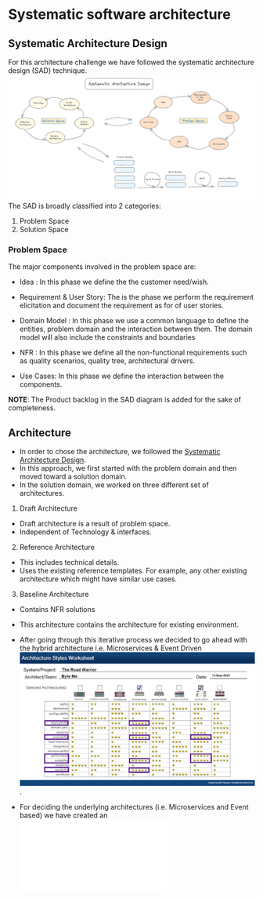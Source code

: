 # Systematic software architecture

## Systematic Architecture Design

For this architecture challenge we have followed the systematic architecture design (SAD) technique. ![SAD](.media/SAD.png)
The SAD is broadly classified into 2 categories:

1) Problem Space
2) Solution Space

### Problem Space

The major components involved in the problem space are:

- Idea : In this phase we define the the customer need/wish.

- Requirement & User Story: The is the phase we perform the requirement elicitation and document the requirement as for of user stories.

- Domain Model : In this phase we use a common language to define the entities, problem domain and the interaction between them. The domain model will also include the constraints and boundaries

- NFR : In this phase we define all the non-functional requirements such as quality scenarios, quality tree, architectural drivers.

- Use Cases: In this phase we define the interaction between the components.  

**NOTE**: The Product backlog in the SAD diagram is added for the sake of completeness. 

## Architecture

- In order to chose the architecture, we followed the [Systematic Architecture Design](#systematic-architecture-design).
- In this approach, we first started with the problem domain and then moved toward a solution domain.
- In the solution domain, we worked on three different set of architectures.

1) Draft Architecture

- Draft architecture is a result of problem space.
- Independent of Technology & interfaces.

2) Reference Architecture

- This includes technical details.
- Uses the existing reference templates. For example, any other existing architecture which might have similar use cases.

3) Baseline Architecture

- Contains NFR solutions
- This architecture contains the architecture for existing environment.

- After going through this iterative process we decided to go ahead with the hybrid architecture i.e. Microservices & Event Driven
![Architecture](.media/ArchitectureStyleSheet.png).

- For deciding the underlying architectures (i.e. Microservices and Event based) we have created an ![ADR](adr's/ADR-001-TypeOfArchitecture.md)

